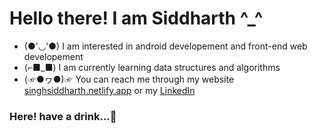 # Hello there! I am Siddharth ^_^
- (●'◡'●)  I am interested in android developement and front-end web developement
- (⌐■_■)  I am currently learning data structures and algorithms 
- (☞●ヮ●)☞ You can reach me through my website [singhsiddharth.netlify.app](https://singhsiddharth.netlify.app/) or my [LinkedIn](https://www.linkedin.com/in/siddharth-singh-ab931a200/)

### Here! have a drink...🍹

